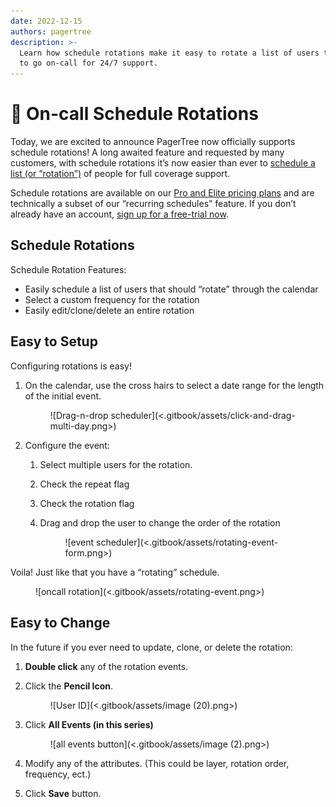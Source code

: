 ```yaml
---
date: 2022-12-15
authors: pagertree
description: >-
  Learn how schedule rotations make it easy to rotate a list of users that need
  to go on-call for 24/7 support.
---
```


# 📣 On-call Schedule Rotations

Today, we are excited to announce PagerTree now officially supports schedule rotations! A long awaited feature and requested by many customers, with schedule rotations it’s now easier than ever to [schedule a list (or “rotation”)](https://pagertree.com/docs/schedules#rotating-event) of people for full coverage support.

<!-- truncate -->

Schedule rotations are available on our [Pro and Elite pricing plans](https://pagertree.com/pricing/?utm\_source=blog\&utm\_medium=link\&utm\_campaign=on\_call\_schedule\_rotations) and are technically a subset of our “recurring schedules” feature. If you don’t already have an account, [sign up for a free-trial now](https://app.pagertree.com/signup?utm\_source=blog\&utm\_medium=link\&utm\_campaign=on\_call\_schedule\_rotations).

## Schedule Rotations <a href="#schedule-rotations" id="schedule-rotations"></a>

Schedule Rotation Features:

* Easily schedule a list of users that should “rotate” through the calendar
* Select a custom frequency for the rotation
* Easily edit/clone/delete an entire rotation

## Easy to Setup <a href="#easy-to-setup" id="easy-to-setup"></a>

Configuring rotations is easy!

1.  On the calendar, use the cross hairs to select a date range for the length of the initial event.&#x20;

    <figure>![Drag-n-drop scheduler](<.gitbook/assets/click-and-drag-multi-day.png>)<figcaption></figcaption></figure>
2. Configure the event:
   1. Select multiple users for the rotation.
   2. Check the repeat flag
   3. Check the rotation flag
   4.  Drag and drop the user to change the order of the rotation&#x20;

       <figure>![event scheduler](<.gitbook/assets/rotating-event-form.png>)<figcaption></figcaption></figure>



Voila! Just like that you have a “rotating” schedule.&#x20;

<figure>![oncall rotation](<.gitbook/assets/rotating-event.png>)<figcaption></figcaption></figure>

## Easy to Change <a href="#easy-to-change" id="easy-to-change"></a>

In the future if you ever need to update, clone, or delete the rotation:

1. **Double click** any of the rotation events.&#x20;
2.  Click the **Pencil Icon**.&#x20;

    <figure>![User ID](<.gitbook/assets/image (20).png>)<figcaption></figcaption></figure>
3.  Click **All Events (in this series)**&#x20;

    <figure>![all events button](<.gitbook/assets/image (2).png>)<figcaption></figcaption></figure>
4. Modify any of the attributes. (This could be layer, rotation order, frequency, ect.)
5. Click **Save** button.
